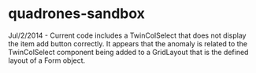 quadrones-sandbox
=================

Jul/2/2014 - Current code includes a TwinColSelect that does not display the item add button correctly. It appears that the anomaly is related to the TwinColSelect component being added to a GridLayout that is the defined layout of a Form object.
